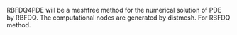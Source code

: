 RBFDQ4PDE will be a meshfree method for the numerical solution of PDE by RBFDQ. The computational nodes are generated by distmesh.
For RBFDQ method.
